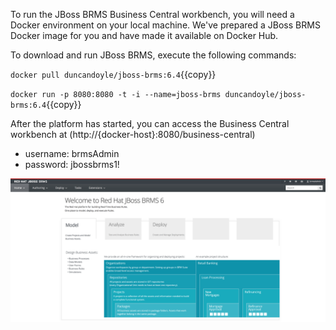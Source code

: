 To run the JBoss BRMS Business Central workbench, you will need a Docker environment on your local machine. We've prepared a JBoss BRMS Docker image for you and have made it available on Docker Hub.

To download and run JBoss BRMS, execute the following commands:

`docker pull duncandoyle/jboss-brms:6.4`{{copy}}

`docker run -p 8080:8080 -t -i --name=jboss-brms duncandoyle/jboss-brms:6.4`{{copy}}

After the platform has started, you can access the Business Central workbench at (http://{docker-host}:8080/business-central)

- username: brmsAdmin
- password: jbossbrms1!

![Business Central](https://raw.githubusercontent.com/DuncanDoyle/katacoda/master/brms-loan-application-on-openshift/creating-a-rules-project/assets/brms-index.png)
